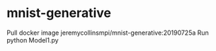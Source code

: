 # mnist-generative
Pull docker image
jeremycollinsmpi/mnist-generative:20190725a
Run python Model1.py
